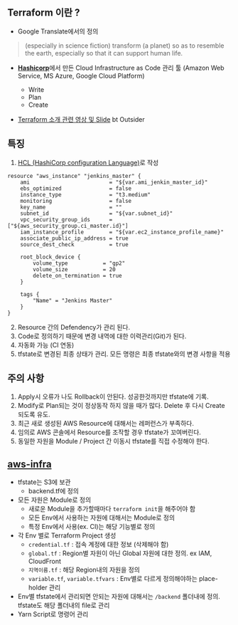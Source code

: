## Terraform 이란 ?

- Google Translate에서의 정의

> (especially in science fiction) transform (a planet) so as to resemble the earth, especially so that it can support human life.

- [**Hashicorp**](https://www.terraform.io)에서 만든 Cloud Infrastructure as Code 관리 툴 (Amazon Web Service, MS Azure, Google Cloud Platform)
  - Write
  - Plan
  - Create

- [Terraform 소개 관련 영상 및 Slide](https://www.slideshare.net/awskorea/configuring-practical-aws-based-infrastructure-as-code-using-terraform-byoun-jeonghun) bt Outsider

## 특징

1. [HCL (HashiCorp configuration Language)](https://github.com/hashicorp/hcl)로 작성

```hcl
resource "aws_instance" "jenkins_master" {
    ami                         = "${var.ami_jenkin_master_id}"
    ebs_optimized               = false
    instance_type               = "t3.medium"
    monitoring                  = false
    key_name                    = ""
    subnet_id                   = "${var.subnet_id}"
    vpc_security_group_ids      = ["${aws_security_group.ci_master.id}"]
    iam_instance_profile        = "${var.ec2_instance_profile_name}"
    associate_public_ip_address = true
    source_dest_check           = true

    root_block_device {
        volume_type           = "gp2"
        volume_size           = 20
        delete_on_termination = true
    }

    tags {
        "Name" = "Jenkins Master"
    }
}
```

2. Resource 간의 Defendency가 관리 된다.
3. Code로 정의하기 때문에 변경 내역에 대한 이력관리(Git)가 된다.
4. 자동화 가능 (CI 연동)
5. tfstate로 변경된 최종 상태가 관리. 모든 명령은 최종 tfstate와의 변경 사항을 적용

## 주의 사항

1. Apply시 오류가 나도 Rollback이 안된다. 성공한것까지만 tfstate에 기록.
2. Modify로 Plan되는 것이 정상동작 하지 않을 때가 많다. Delete 후 다시 Create 되도록 유도.
3. 최근 새로 생성된 AWS Resource에 대해서는 레퍼런스가 부족하다.
4. 임의로 AWS 콘솔에서 Resource를 조작할 경우 tfstate가 꼬여버린다.
5. 동일한 자원을 Module / Project 간 이동시 tfstate를 직접 수정해야 한다.

## [aws-infra](https://bitbucket.org/jtnetco/aws-infra/src/master/)

- tfstate는 S3에 보관
  - backend.tf에 정의
- 모든 자원은 Module로 정의
  - 새로운 Module을 추가할때마다 `terraform init`을 해주어야 함
  - 모든 Env에서 사용하는 자원에 대해서는 Module로 정의
  - 특정 Env에서 사용(ex. CI)는 해당 기능별로 정의
- 각 Env 별로 Terraform Project 생성
  - `credential.tf` : 접속 계정에 대한 정보 (삭제해야 함)
  - `global.tf` : Region별 자원이 아닌 Global 자원에 대한 정의. ex IAM, CloudFront
  - `지역이름.tf` : 해당 Region내의 자원을 정의
  - `variable.tf`, `variable.tfvars` : Env별로 다르게 정의해야하는 place-holder 관리
- Env별 tfstate에서 관리되면 안되는 자원에 대해서는 `/backend` 폴더내에 정의. tfstate도 해당 폴더내의 file로 관리
- Yarn Script로 명령어 관리